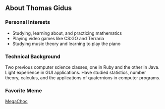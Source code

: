 ## About Thomas Gidus

### Personal Interests
* Studying, learning about, and practicing mathematics
* Playing video games like CS:GO and Terraria
* Studying music theory and learning to play the piano

### Technical Background
Two previous computer science classes, one in Ruby and the other in Java. Light experience in GUI applications. Have studied statistics, number theory, calculus, and the applications of quaternions in computer programs. 

### Favorite Meme
[MegaChoc](https://i.imgur.com/2zkPVpS.jpg)









